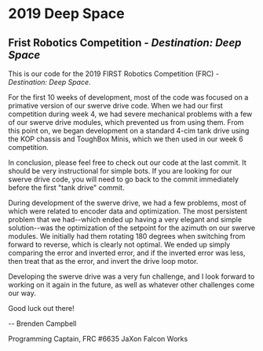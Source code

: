 # 2019 Deep Space
## Frist Robotics Competition - *Destination: Deep Space*

This is our code for the 2019 FIRST Robotics Competition (FRC) - *Destination: Deep Space*.

For the first 10 weeks of development, most of the code was focused on a primative version of our swerve drive code. When we had our first competition during week 4, we had severe mechanical problems with a few of our swerve drive modules, which prevented us from using them. From this point on, we began development on a standard 4-cim tank drive using the KOP chassis and ToughBox Minis, which we then used in our week 6 competition.

In conclusion, please feel free to check out our code at the last commit. It should be very instructional for simple bots. If you are looking for our swerve drive code, you will need to go back to the commit immediately before the first "tank drive" commit.

During development of the swerve drive, we had a few problems, most of which were related to encoder data and optimization. The most persistent problem that we had--which ended up having a very elegant and simple solution--was the optimization of the setpoint for the azimuth on our swerve modules. We initially had them rotating 180 degrees when switching from forward to reverse, which is clearly not optimal. We ended up simply comparing the error and inverted error, and if the inverted error was less, then treat that as the error, and invert the drive loop motor.

Developing the swerve drive was a very fun challenge, and I look forward to working on it again in the future, as well as whatever other challenges come our way.

Good luck out there!

-- Brenden Campbell

Programming Captain, FRC #6635 JaXon Falcon Works
